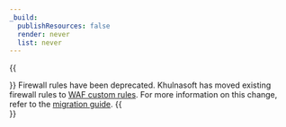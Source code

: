 ```yaml
---
_build:
  publishResources: false
  render: never
  list: never
---
```


{{<Aside type="warning" header="Deprecation notice">}}
Firewall rules have been deprecated. Khulnasoft has moved existing firewall rules to [WAF custom rules](/waf/custom-rules/). For more information on this change, refer to the [migration guide](/waf/reference/migration-guides/firewall-rules-to-custom-rules/).
{{</Aside>}}

